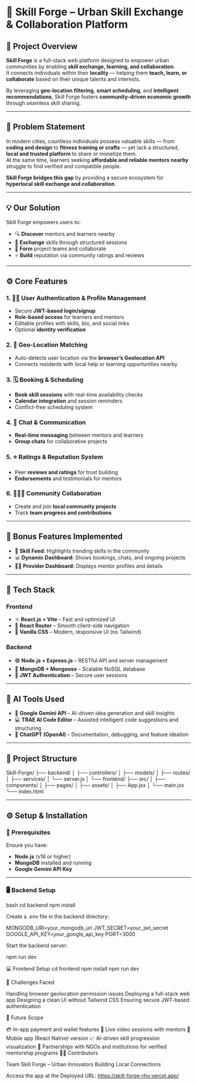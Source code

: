 # 🌆 Skill Forge – Urban Skill Exchange & Collaboration Platform

## 🚀 Project Overview
**Skill Forge** is a full-stack web platform designed to empower urban communities by enabling **skill exchange, learning, and collaboration**.  
It connects individuals within their **locality** — helping them **teach, learn, or collaborate** based on their unique talents and interests.

By leveraging **geo-location filtering**, **smart scheduling**, and **intelligent recommendations**, Skill Forge fosters **community-driven economic growth** through seamless skill sharing.

---

## 🧩 Problem Statement
In modern cities, countless individuals possess valuable skills — from **coding and design** to **fitness training or crafts** — yet lack a structured, **local and trusted platform** to share or monetize them.  
At the same time, learners seeking **affordable and reliable mentors nearby** struggle to find verified and compatible people.

**Skill Forge bridges this gap** by providing a secure ecosystem for **hyperlocal skill exchange and collaboration**.

---

## 💡 Our Solution
Skill Forge empowers users to:
- 🔍 **Discover** mentors and learners nearby  
- 🧠 **Exchange** skills through structured sessions  
- 🤝 **Form** project teams and collaborate  
- ⭐ **Build** reputation via community ratings and reviews  

---

## ⚙️ Core Features

### 1. 🧑‍💼 User Authentication & Profile Management
- Secure **JWT-based login/signup**  
- **Role-based access** for learners and mentors  
- Editable profiles with skills, bio, and social links  
- Optional **identity verification**

### 2. 📍 Geo-Location Matching
- Auto-detects user location via the **browser’s Geolocation API**  
- Connects residents with local help or learning opportunities nearby  

### 3. 🗓️ Booking & Scheduling
- **Book skill sessions** with real-time availability checks  
- **Calendar integration** and session reminders  
- Conflict-free scheduling system  

### 4. 💬 Chat & Communication
- **Real-time messaging** between mentors and learners  
- **Group chats** for collaborative projects  

### 5. ⭐ Ratings & Reputation System
- Peer **reviews and ratings** for trust building  
- **Endorsements** and testimonials for mentors  

### 6. 🧑‍🤝‍🧑 Community Collaboration
- Create and join **local community projects**  
- Track **team progress and contributions**

---

## 🌟 Bonus Features Implemented
- 🧭 **Skill Feed:** Highlights trending skills in the community  
- 📊 **Dynamic Dashboard:** Shows bookings, chats, and ongoing projects  
- 👨‍🏫 **Provider Dashboard:** Displays mentor profiles and details  

---

## 🧰 Tech Stack

### Frontend
- ⚛️ **React.js + Vite** – Fast and optimized UI  
- 🧭 **React Router** – Smooth client-side navigation  
- 🎨 **Vanilla CSS** – Modern, responsive UI (no Tailwind)

### Backend
- 🟢 **Node.js + Express.js** – RESTful API and server management  
- 🍃 **MongoDB + Mongoose** – Scalable NoSQL database  
- 🔐 **JWT Authentication** – Secure user sessions  

---

## 🤖 AI Tools Used
- 🧠 **Google Gemini API** – AI-driven idea generation and skill insights  
- 💻 **TRAE AI Code Editor** – Assisted intelligent code suggestions and structuring  
- 💬 **ChatGPT (OpenAI)** – Documentation, debugging, and feature ideation  

---

## 📁 Project Structure
Skill-Forge/
├── backend/
│ ├── controllers/
│ ├── models/
│ ├── routes/
│ ├── services/
│ └── server.js
│
└── frontend/
├── src/
│ ├── components/
│ ├── pages/
│ ├── assets/
│ ├── App.jsx
│ └── main.jsx
└── index.html

---

## ⚙️ Setup & Installation

### 🔧 Prerequisites
Ensure you have:
- **Node.js** (v16 or higher)
- **MongoDB** installed and running
- **Google Gemini API Key**

---

### 🖥️ Backend Setup
bash
cd backend
npm install

Create a .env file in the backend directory:

MONGODB_URI=your_mongodb_uri
JWT_SECRET=your_jwt_secret
GOOGLE_API_KEY=your_google_api_key
PORT=3000

Start the backend server:

npm run dev

💻 Frontend Setup
cd frontend
npm install
npm run dev

🧱 Challenges Faced

Handling browser geolocation permission issues
Deploying a full-stack web app
Designing a clean UI without Tailwind CSS
Ensuring secure JWT-based authentication

🔮 Future Scope

💳 In-app payment and wallet features
🎥 Live video sessions with mentors
📱 Mobile app (React Native) version
📈 AI-driven skill progression visualization
🤝 Partnerships with NGOs and institutions for verified mentorship programs
🧑‍💻 Contributors

Team Skill Forge – Urban Innovators Building Local Connections

Access the app at the Deployed URL:
https://skill-forge-rho.vercel.app/
